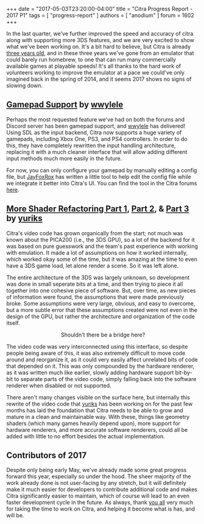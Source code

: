 +++
date = "2017-05-03T23:20:00-04:00"
title = "Citra Progress Report - 2017 P1"
tags = [ "progress-report" ]
authors = [ "anodium" ]
forum = 1602
+++

In the last quarter, we've further improved the speed and accuracy of citra along with supporting more 3DS features, and we are very excited to show what we've been working on. It's a bit hard to believe, but Citra is already [three years old](https://github.com/citra-emu/citra/commit/7a7917df27cfe5c342bba6c15b57d389fce585bd), and in these three years we've gone from an emulator that could barely run homebrew, to one that can run many commercially available games at playable speeds! It's all thanks to the hard work of volunteers working to improve the emulator at a pace we could've only imagined back in the spring of 2014, and it seems 2017 shows no signs of slowing down.

## [Gamepad Support](https://github.com/citra-emu/citra/pull/2497) by [wwylele](https://github.com/wwylele)

Perhaps the most requested feature we've had on both the forums and Discord server has been gamepad support, and [wwylele](https://github.com/wwylele) has delivered! Using SDL as the input backend, Citra now supports a huge variety of gamepads, including Xbox One, PS3, and PS4 controllers. In order to do this, they have completely rewritten the input handling architecture, replacing it with a much cleaner interface that will allow adding different input methods much more easily in the future.

For now, you can only configure your gamepad by manually editing a config file, but [JayFoxRox](https://github.com/jayfoxrox) has written a little tool to help edit the config file while we integrate it better into Citra's UI. You can find the tool in the Citra forums [here](https://community.citra-emu.org/t/temporary-controller-configurations-for-citra/1061).

## [More Shader Refactoring Part 1](https://github.com/citra-emu/citra/pull/2335), [Part 2](https://github.com/citra-emu/citra/pull/2346), & [Part 3](https://github.com/citra-emu/citra/pull/2476) by [yuriks](https://github.com/yuriks)

Citra's video code has grown organically from the start; not much was known about the PICA200 (i.e., the 3DS GPU), so a lot of the backend for it was based on pure guesswork and the team's past experience with working with emulation. It made a lot of assumptions on how it worked internally, which worked okay some of the time, but it was amazing at the time to even have a 3DS game load, let alone render a scene. So it was left alone.

The entire architecture of the 3DS was largely unknown, so development was done in small seperate bits at a time, and then trying to piece it all together into one cohesive piece of software. But, over time, as new pieces of information were found, the assumptions that were made previously broke. Some assumptions were very large, obvious, and easy to overcome, but a more subtle error that these assumptions created were not even in the design of the GPU, but rather the architecture and organization of the code itself.

<p style="text-align: center;">
<img alt="" src="/images/entry/citra-progress-report-2017-p1/acnl-bridge.png" />
Shouldn't there be a bridge here?
</p>

The video code was very interconnected using this interface, so despite people being aware of this, it was also extremely difficult to move code around and reorganize it, as it could very easily affect unrelated bits of code that depended on it. This was only compounded by the hardware renderer, as it was written much like earlier, slowly adding hardware support bit-by-bit to separate parts of the video code, simply falling back into the software renderer when disabled or not supported.

There aren't many changes visible on the surface here, but internally this rewrite of the video code that [yuriks](https://github.com/yuriks) has been working on for the past few months has laid the foundation that Citra needs to be able to grow and mature in a clean and maintainable way. With these, things like geometry shaders (which many games heavily depend upon), more support for hardware renderers, and more accurate software renderers, could all be added with little to no effort besides the actual implementation.

## Contributors of 2017

Despite only being early May, we've already made some great progress forward this year, especially so under the hood. The sheer majority of the work already done is not user-facing by any stretch, but it will definitely make it much easier for developers to contribute additional code and makes Citra significantly easier to maintain, which of course will lead to an even faster development cycle in the future. As always, thank [you all](https://github.com/citra-emu/citra/graphs/contributors?from=2017-01-01&amp;to=2017-04-16&amp;type=c) very much for taking the time to work on Citra, and helping it become what is has, and will be.

